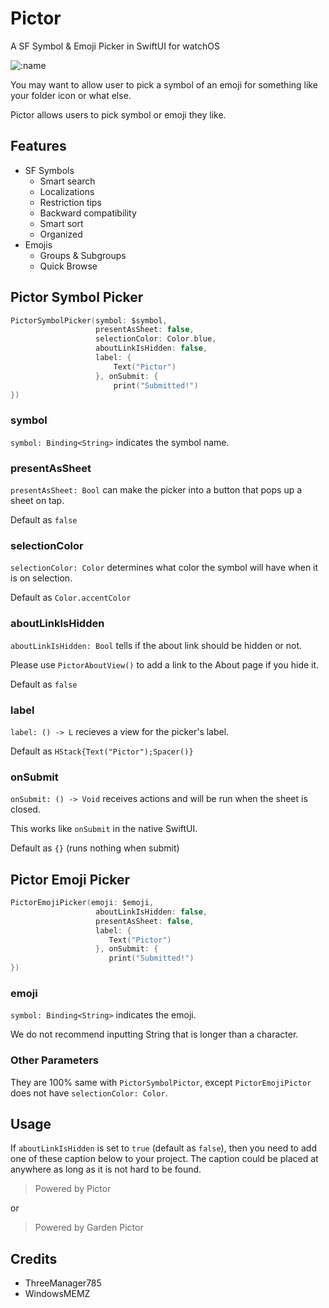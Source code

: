# Pictor
A SF Symbol &amp; Emoji Picker in SwiftUI for watchOS

![:name](https://counter.seku.su/cmoe?name=Garden785-Pictor&theme=r34)

You may want to allow user to pick a symbol of an emoji for something like your folder icon or what else.

Pictor allows users to pick symbol or emoji they like.

## Features
- SF Symbols
  - Smart search
  - Localizations
  - Restriction tips
  - Backward compatibility
  - Smart sort
  - Organized
- Emojis
  - Groups & Subgroups
  - Quick Browse
 
## Pictor Symbol Picker
```swift
PictorSymbolPicker(symbol: $symbol,
                   presentAsSheet: false,
                   selectionColor: Color.blue,
                   aboutLinkIsHidden: false,
                   label: {
                       Text("Pictor")
                   }, onSubmit: {
                       print("Submitted!")
})
```

### symbol
`symbol: Binding<String>` indicates the symbol name.

### presentAsSheet
`presentAsSheet: Bool` can make the picker into a button that pops up a sheet on tap.

Default as `false`

### selectionColor
`selectionColor: Color` determines what color the symbol will have when it is on selection.

Default as `Color.accentColor`

### aboutLinkIsHidden
`aboutLinkIsHidden: Bool` tells if the about link should be hidden or not.

Please use `PictorAboutView()` to add a link to the About page if you hide it.

Default as `false`

### label
`label: () -> L` recieves a view for the picker's label.

Default as `HStack{Text("Pictor");Spacer()}`

### onSubmit
`onSubmit: () -> Void` receives actions and will be run when the sheet is closed.

This works like `onSubmit` in the native SwiftUI.

Default as `{}` (runs nothing when submit)

## Pictor Emoji Picker
```swift
PictorEmojiPicker(emoji: $emoji,
                   aboutLinkIsHidden: false,
                   presentAsSheet: false,
                   label: {
                      Text("Pictor")
                   }, onSubmit: {
                      print("Submitted!")
})
```

### emoji
`symbol: Binding<String>` indicates the emoji.

We do not recommend inputting String that is longer than a character.

### Other Parameters
They are 100% same with `PictorSymbolPictor`, except `PictorEmojiPictor` does not have `selectionColor: Color`.

## Usage
If `aboutLinkIsHidden` is set to `true` (default as `false`), then you need to add one of these caption below to your project. The caption could be placed at anywhere as long as it is not hard to be found.

> Powered by Pictor

or

> Powered by Garden Pictor


## Credits
- ThreeManager785
- WindowsMEMZ

